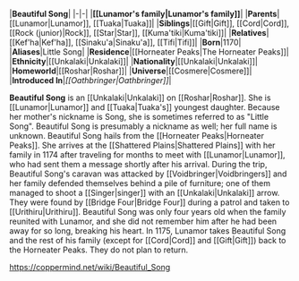|**Beautiful Song**|
|-|-|
|**[[Lunamor's family\|Lunamor's family]]**|
|**Parents**|[[Lunamor\|Lunamor]], [[Tuaka\|Tuaka]]|
|**Siblings**|[[Gift\|Gift]], [[Cord\|Cord]], [[Rock (junior)\|Rock]], [[Star\|Star]], [[Kuma'tiki\|Kuma'tiki]]|
|**Relatives**|[[Kef'ha\|Kef'ha]], [[Sinaku'a\|Sinaku'a]], [[Tifi\|Tifi]]|
|**Born**|1170|
|**Aliases**|Little Song|
|**Residence**|[[Horneater Peaks\|The Horneater Peaks]]|
|**Ethnicity**|[[Unkalaki\|Unkalaki]]|
|**Nationality**|[[Unkalaki\|Unkalaki]]|
|**Homeworld**|[[Roshar\|Roshar]]|
|**Universe**|[[Cosmere\|Cosmere]]|
|**Introduced In**|*[[Oathbringer\|Oathbringer]]*|

**Beautiful Song** is an [[Unkalaki\|Unkalaki]] on [[Roshar\|Roshar]]. She is [[Lunamor\|Lunamor]] and [[Tuaka\|Tuaka's]] youngest daughter. Because her mother's nickname is Song, she is sometimes referred to as "Little Song". Beautiful Song is presumably a nickname as well; her full name is unknown.
Beautiful Song hails from the [[Horneater Peaks\|Horneater Peaks]]. She arrives at the [[Shattered Plains\|Shattered Plains]] with her family in 1174 after traveling for months to meet with [[Lunamor\|Lunamor]], who had sent them a message shortly after his arrival. During the trip, Beautiful Song's caravan was attacked by [[Voidbringer\|Voidbringers]] and her family defended themselves behind a pile of furniture; one of them managed to shoot a [[Singer\|singer]] with an [[Unkalaki\|Unkalaki]] arrow. They were found by [[Bridge Four\|Bridge Four]] during a patrol and taken to [[Urithiru\|Urithiru]].
Beautiful Song was only four years old when the family reunited with Lunamor, and she did not remember him after he had been away for so long, breaking his heart.
In 1175, Lunamor takes Beautiful Song and the rest of his family (except for [[Cord\|Cord]] and [[Gift\|Gift]]) back to the Horneater Peaks. They do not plan to return.



https://coppermind.net/wiki/Beautiful_Song